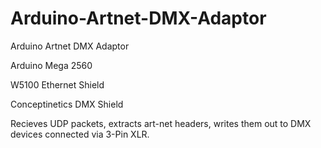 Arduino-Artnet-DMX-Adaptor
==========================

Arduino Artnet DMX Adaptor


Arduino Mega 2560

W5100 Ethernet Shield

Conceptinetics DMX Shield


Recieves UDP packets, extracts art-net headers, writes them out to DMX devices connected via 3-Pin XLR.
